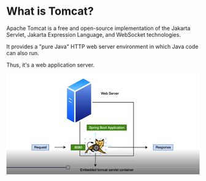 # What is Tomcat?
Apache Tomcat is a free and open-source implementation of the Jakarta Servlet,
Jakarta Expression Language, and WebSocket technologies.

It provides a "pure Java" HTTP web server environment in which Java code can also run.

Thus, it's a web application server.

![img.png](img.png)
